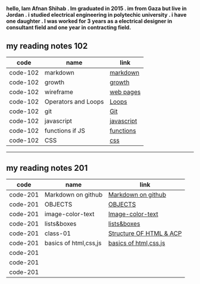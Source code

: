 #### hello, Iam Afnan Shihab . Im graduated in 2015 . im from Gaza but live in Jordan . i studied electrical engineering in polytechic university . i have one daughter . I was worked for 3 years as a electrical designer in consultant field and one year in contracting field.





## my reading notes 102

| code       | name         | link |
| ------------- | ------------- | -----|
| code-102       | markdown             |[markdown](https://afnanshihab.github.io/reading-notes/markdown)     |
|code-102       | growth         |[growth](https://afnanshihab.github.io/reading-notes/growth)    |
| code-102        | wireframe             |  [web pages](https://afnanshihab.github.io/reading-notes/wireframe)  |
| code-102      |Operators and Loops          |    [Loops](https://afnanshihab.github.io/reading-notes/LOOPS)  |
| code-102     |    git          |           [Git](https://afnanshihab.github.io/reading-notes/git)    |
| code-102      |   javascript          |           [javascript ](https://afnanshihab.github.io/reading-notes/javascript)    |
| code-102       | functions if JS          |           [functions ](https://afnanshihab.github.io/reading-notes/functions   )    |
| code-102    |   CSS          |           [css ](https://afnanshihab.github.io/reading-notes/css     )    |


---------------------------------


## my reading notes 201

| code       | name         | link |
| ------------- | ------------- | -----|
| code-201      | Markdown on github |  [Markdown on github ](    )    |
|code-201     |      OBJECTS    |   [OBJECTS  ](https://afnanshihab.github.io/reading-notes/objects)         |
| code-201    | image-color-text |    [Image-color-text](https://afnanshihab.github.io/reading-notes/image-color-text)           |
| code-201    | lists&boxes   | [lists&boxes](https://afnanshihab.github.io/reading-notes/lists&boxes)              |
| code-201    |class-01   |    [Structure OF HTML & ACP](https://afnanshihab.github.io/reading-notes/class-01)           |
|code-201     | basics of html,css,js  |  [basics of html,css,js](https://afnanshihab.github.io/reading-notes/basics-html)             |
| code-201    |          |               |
| code-201    |          |               |
| code-201    |          |               |

